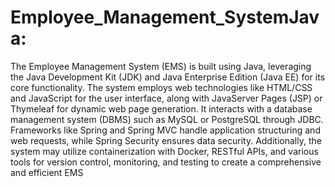 # Employee_Management_SystemJava:

The Employee Management System (EMS) is built using Java, leveraging the Java Development Kit (JDK) and Java Enterprise Edition (Java EE) for its core functionality. The system employs web technologies like HTML/CSS and JavaScript for the user interface, along with JavaServer Pages (JSP) or Thymeleaf for dynamic web page generation. It interacts with a database management system (DBMS) such as MySQL or PostgreSQL through JDBC. Frameworks like Spring and Spring MVC handle application structuring and web requests, while Spring Security ensures data security. Additionally, the system may utilize containerization with Docker, RESTful APIs, and various tools for version control, monitoring, and testing to create a comprehensive and efficient EMS





